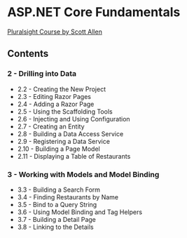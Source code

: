 # ASP.NET Core Fundamentals

[Pluralsight Course by Scott Allen](https://app.pluralsight.com/library/courses/aspnet-core-fundamentals/table-of-contents)

## Contents

### 2 - Drilling into Data

* 2.2 - Creating the New Project
* 2.3 - Editing Razor Pages
* 2.4 - Adding a Razor Page
* 2.5 - Using the Scaffolding Tools
* 2.6 - Injecting and Using Configuration
* 2.7 - Creating an Entity
* 2.8 - Building a Data Access Service
* 2.9 - Registering a Data Service
* 2.10 - Building a Page Model
* 2.11 - Displaying a Table of Restaurants

### 3 - Working with Models and Model Binding

* 3.3 - Building a Search Form
* 3.4 - Finding Restaurants by Name
* 3.5 - Bind to a Query String
* 3.6 - Using Model Binding and Tag Helpers
* 3.7 - Building a Detail Page
* 3.8 - Linking to the Details